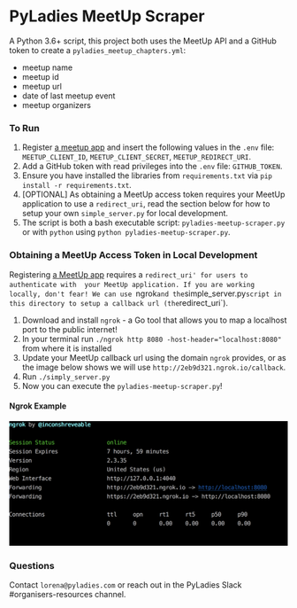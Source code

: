 # PyLadies MeetUp Scraper

A Python 3.6+ script, this project both uses the MeetUp API and a GitHub token to create a `pyladies_meetup_chapters.yml`: 

- meetup name
- meetup id
- meetup url
- date of last meetup event
- meetup organizers

### To Run

1. Register [a meetup app](https://secure.meetup.com/meetup_api/oauth_consumers/) and insert the following values in the `.env` file: `MEETUP_CLIENT_ID`, `MEETUP_CLIENT_SECRET`, `MEETUP_REDIRECT_URI`.
2. Add a GitHub token with read privileges into the `.env` file: `GITHUB_TOKEN`.
3. Ensure you have installed the libraries from `requirements.txt` via `pip install -r requirements.txt`.
4. [OPTIONAL] As obtaining a MeetUp access token requires your MeetUp application to use a `redirect_uri`, read the section below for how to setup your own `simple_server.py` for local development.
5. The script is both a bash executable script: `pyladies-meetup-scraper.py` or with `python` using `python pyladies-meetup-scraper.py`.

### Obtaining a MeetUp Access Token in Local Development

Registering [a MeetUp app](https://secure.meetup.com/meetup_api/oauth_consumers/) requires a `redirect_uri' for users to authenticate with  your MeetUp application. If you are working locally, don't fear! We can use `ngrok` and the `simple_server.py` script in this directory to setup a callback url (the `redirect_uri`).

1. Download and install `ngrok` - a Go tool that allows you to map a localhost port to the public internet!
2. In your terminal run `./ngrok http 8080 -host-header="localhost:8080"` from where it is installed
3. Update your MeetUp callback url using the domain `ngrok` provides, or as the image below shows we will use `http://2eb9d321.ngrok.io/callback`. 
4. Run `./simply_server.py`
5. Now you can execute the `pyladies-meetup-scraper.py`!

####  Ngrok Example

![Ngrok Example](ngrok-example.png)

### Questions 

Contact `lorena@pyladies.com` or reach out in the PyLadies Slack #organisers-resources channel.